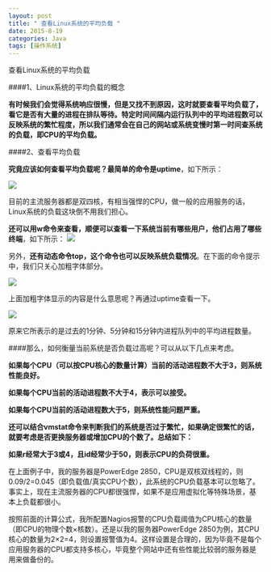 ```yaml
---
layout: post
title: " 查看Linux系统的平均负载 "
date: 2015-8-19
categories: Java
tags: [操作系统]
---
```

查看Linux系统的平均负载

<!-- more -->



####1、Linux系统的平均负载的概念

**有时候我们会觉得系统响应很慢，但是又找不到原因，这时就要查看平均负载了，看它是否有大量的进程在排队等待。特定时间间隔内运行队列中的平均进程数可以反映系统的繁忙程度，所以我们通常会在自己的网站或系统变慢时第一时间查系统的负载，即CPU的平均负载。**

####2、查看平均负载

**究竟应该如何查看平均负载呢？最简单的命令是uptime**，如下所示：

![](http://img-storage.qiniudn.com/15-8-19/10085757.jpg)


目前的主流服务器都是双四核，有相当强悍的CPU，做一般的应用服务的话，Linux系统的负载这块倒不用我们担心。

**还可以用w命令来查看，顺便可以查看一下系统当前有哪些用户，他们占用了哪些终端**，如下所示：
![](http://img-storage.qiniudn.com/15-8-19/3999851.jpg)

另外，**还有动态命令top，这个命令也可以反映系统负载情况**。在下面的命令提示中，我们只关心加粗字体部分。

![](http://img-storage.qiniudn.com/15-8-19/34514017.jpg)

上面加粗字体显示的内容是什么意思呢？再通过uptime查看一下。

![](http://img-storage.qiniudn.com/15-8-19/8677774.jpg)

原来它所表示的是过去的1分钟、5分钟和15分钟内进程队列中的平均进程数量。

####那么，如何衡量当前系统是否负载过高呢？可以从以下几点来考虑。

**如果每个CPU（可以按CPU核心的数量计算）当前的活动进程数不大于3，则系统性能良好。**

**如果每个CPU当前的活动进程数不大于4，表示可以接受。**

**如果每个CPU当前的活动进程数大于5，则系统性能问题严重。**

**还可以结合vmstat命令来判断我们的系统是否过于繁忙，如果确定很繁忙的话，就要考虑是否更换服务器或增加CPU的个数了。总结如下：**

**如果r经常大于3或4，且id经常少于50，则表示CPU的负荷很重。**

在上面例子中，我的服务器是PowerEdge 2850，CPU是双核双线程的，则0.09/2=0.045（即负载值/真实CPU个数），此系统的CPU负载基本可以忽略了。事实上，现在主流服务器的CPU都很强悍，如果不是应用虚拟化等特殊场景，基本上负载都很小。

按照前面的计算公式，我所配置Nagios报警的CPU负载阈值为CPU核心的数量（即CPU的物理个数×核数）。还是以我的服务器PowerEdge 2850为例，其CPU核心的数量为2×2=4，则设置报警值为4。这样设置是合理的，因为毕竟不是每个应用服务器的CPU都支持多核心，毕竟整个网站中还有些性能比较弱的服务器是用来做备份的。